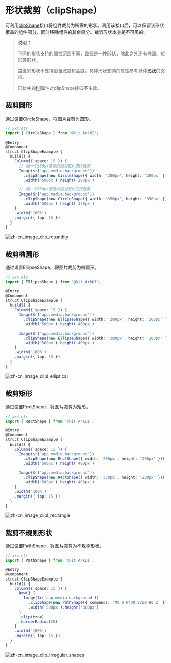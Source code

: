 # 形状裁剪（clipShape）
<!--Kit: ArkUI-->
<!--Subsystem: ArkUI-->
<!--Owner: @CCFFWW-->
<!--Designer: @CCFFWW-->
<!--Tester: @lxl007-->
<!--Adviser: @HelloCrease-->

可利用[clipShape](../reference/apis-arkui/arkui-ts/ts-universal-attributes-sharp-clipping.md#clipshape12)接口将组件裁剪为所需的形状。调用该接口后，可以保留该形状覆盖的组件部分，同时移除组件的其余部分。裁剪形状本身是不可见的。

> **说明：**  
>
> 不同的形状支持的属性范围不同，路径是一种形状，除此之外还有椭圆、矩形等形状。
>
> 路径的形状不支持设置宽度和高度，具体形状支持的属性参考具体[形状](../reference/apis-arkui/js-apis-arkui-shape.md)的文档。
>
> 形状中的[fill](../reference/apis-arkui/js-apis-arkui-shape.md#fill)属性对clipShape接口不生效。

## 裁剪圆形

通过设置CircleShape，将图片裁剪为圆形。

```ts
// xxx.ets
import { CircleShape } from '@kit.ArkUI';

@Entry
@Component
struct ClipShapeExample {
  build() {
    Column({ space: 15 }) {
      // 用一个280px直径的圆对图片进行裁剪
      Image($r('app.media.background'))
        .clipShape(new CircleShape({ width: '280px', height: '280px' }))
        .width('500px').height('280px')

      // 用一个350px直径的圆对图片进行裁剪
      Image($r('app.media.background'))
        .clipShape(new CircleShape({ width: '350px', height: '350px' }))
        .width('500px').height('370px')
    }
    .width('100%')
    .margin({ top: 15 })
  }
}
```

![zh-cn_image_clip_rotundity](figures/zh-cn_image_clip_rotundity.png)

## 裁剪椭圆形

通过设置EllipseShape，将图片裁剪为椭圆形。

```ts
// xxx.ets
import { EllipseShape } from '@kit.ArkUI';

@Entry
@Component
struct ClipShapeExample {
  build() {
    Column({ space: 15 }) {
      Image($r('app.media.background'))
        .clipShape(new EllipseShape({ width: '280px', height: '200px' }))
        .width('500px').height('400px')

      Image($r('app.media.background'))
        .clipShape(new EllipseShape({ width: '380px', height: '280px' }))
        .width('500px').height('400px')
    }
    .width('100%')
    .margin({ top: 15 })
  }
}
```

![zh-cn_image_clipl_elliptical](figures/zh-cn_image_clipl_elliptical.png)

## 裁剪矩形

通过设置RectShape，将图片裁剪为矩形。

```ts
// xxx.ets
import { RectShape } from '@kit.ArkUI';

@Entry
@Component
struct ClipShapeExample {
  build() {
    Column({ space: 15 }) {
      Image($r('app.media.background'))
        .clipShape(new RectShape({ width: '200px', height: '200px' }))
        .width('500px').height('400px')

      Image($r('app.media.background'))
        .clipShape(new RectShape({ width: '380px', height: '280px' }))
        .width('500px').height('400px')
    }
    .width('100%')
    .margin({ top: 15 })
  }
}
```

![zh-cn_image_clipl_rectangle](figures/zh-cn_image_clipl_rectangle.png)

## 裁剪不规则形状

通过设置PathShape，将图片裁剪为不规则形状。

```ts
// xxx.ets
import { PathShape } from '@kit.ArkUI';

@Entry
@Component
struct ClipShapeExample {
  build() {
    Column({ space: 15 }) {
      Row() {
        Image($r('app.media.background'))
          .clipShape(new PathShape({ commands: 'M0 0 H400 V200 H0 Z' }))
          .width('500px').height('300px')
      }
      .clip(true)
      .borderRadius(20)
    }
    .width('100%')
    .margin({ top: 15 })
  }
}
```

![zh-cn_image_clip_Irregular_shapes](figures/zh-cn_image_clip_Irregular_shapes.png)
